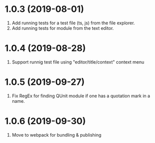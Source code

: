 # 1.0.3 (2019-08-01)
1. Add running tests for a test file (ts, js) from the file explorer.
2. Add running tests for module from the text editor.

# 1.0.4 (2019-08-28)
1. Support runnig test file using "editor/title/context" context menu

# 1.0.5 (2019-09-27)
1. Fix RegEx for finding QUnit module if one has a quotation mark in a name.

# 1.0.6 (2019-09-30)
1. Move to webpack for bundling & publishing

